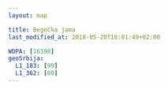 ```yaml
---
layout: map

title: Begečka jama
last_modified_at: 2018-05-20T16:01:49+02:00

WDPA: [16398]
geoSrbija:
  L1_183: [99]
  L1_362: [80]
---
```

